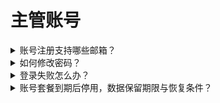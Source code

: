 # 主管账号

<details>

<summary>账号注册支持哪些邮箱？</summary>

* Gmail (Google) - @gmail.com
* Outlook.com (Microsoft) - @outlook.com, @hotmail.com, @live.com
* Yahoo Mail (Yahoo) - @yahoo.com
* iCloud Mail (Apple) - @icloud.com
* AOL Mail (AOL) - @aol.com
* ProtonMail - @protonmail.com, @protonmail.ch
* Zoho Mail - @zoho.com
* GMX Mail - @gmx.com, @gmx.de
* Yandex.Mail - @yandex.com
* Mail.com - @mail.com (plus various customizable domains)
* FastMail - @fastmail.com
* Tutanota - @tutanota.com, @tuta.io, @keemail.me
* Hushmail - @hushmail.com
* Lycos Mail - @lycos.com
* Runbox - @runbox.com
* Mailfence - @mailfence.com
* Posteo - @posteo.de
* StartMail - @startmail.com
* Inbox.com - @inbox.com
* Rediffmail - @rediffmail.com
* Soverin - @soverin.net
* Thexyz - @thexyz.com
* Kolab Now - @kolabnow.com
* Mailbox.org - @mailbox.org
* Migadu - @migadu.com
* Pobox - @pobox.com
* LuxSci - @luxsci.net
* CounterMail - @countermail.com
* MsgSafe.io - @msgsafe.io
* PrivateMail - @privatemail.com
* PurelyMail - @purelymail.com
* VFEmail - @vfemail.net
* Fastmail - @fastmail.com
* Atmail - Custom domain or @atmail.com

</details>

<details>

<summary>如何修改密码？</summary>

<mark style="color:green;">问题回复</mark>：点击后台右上角的邮箱，弹出选项，选择【修改密码】即可

![](<../../.gitbook/assets/image (11).png>)

</details>

<details>

<summary>登录失败怎么办？</summary>

<mark style="color:green;">问题回复</mark>：登录失败的原因有很多，具体问题根据登录失败时的提示操作。

1. 提示账号密码错误（忘记密码/大小写错误）\
   在登录窗口，点击忘记密码，然后输入【邮箱账号】，点击【获取验证码】，从您的收件箱中复制验证码到【找回密码】页面，再输入新的账号密码即可。若未收到邮箱验证码，请查看邮箱的【垃圾邮件】是否存在。
2. 浏览器缓存或Cookie问题导致无法跳转\
   清除浏览器缓存或cookie，重新输入账密登录
3. 账号被锁定（安全策略触发）\
   可能账号IP被误识别为非订阅地区，遇到此情况请联系客服处理。

若以上情况无法解决您的登录问题 ，请及时联系客服反馈。

</details>

<details>

<summary>账号套餐到期后停用，数据保留期限与恢复条件？</summary>

<mark style="color:green;">问题回复</mark>：账号到期后，您的数据依然保留，会话存档聊天记录保留28天，当你再次续费时，您的后台设置依然保留

</details>



















